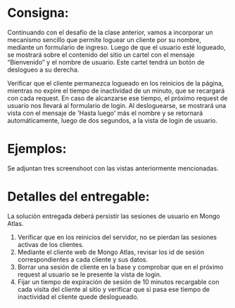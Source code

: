 # Consigna: 

Continuando con el desafío de la clase anterior, vamos a incorporar un mecanismo sencillo que permite loguear un cliente por su nombre, mediante un formulario de ingreso.
Luego de que el usuario esté logueado, se mostrará sobre el contenido del sitio un cartel con el mensaje “Bienvenido” y el nombre de usuario. Este cartel tendrá un botón de deslogueo a su derecha.

Verificar que el cliente permanezca logueado en los reinicios de la página, mientras no expire el tiempo de inactividad de un minuto, que se recargará con cada request. En caso de alcanzarse ese tiempo, el próximo request de usuario nos llevará al formulario de login.
Al desloguearse, se mostrará una vista con el mensaje de 'Hasta luego' más el nombre y se retornará automáticamente, luego de dos segundos, a la vista de login de usuario.


# Ejemplos: 
Se adjuntan tres screenshoot con las vistas anteriormente mencionadas.

# Detalles del entregable:  
La solución entregada deberá persistir las sesiones de usuario en Mongo Atlas.
1. Verificar que en los reinicios del servidor, no se pierdan las sesiones activas de los clientes.
2. Mediante el cliente web de Mongo Atlas, revisar los id de sesión correspondientes a cada cliente y sus datos.
3. Borrar una sesión de cliente en la base y comprobar que en el próximo request al usuario se le presente la vista de login.
4. Fijar un tiempo de expiración de sesión de 10 minutos recargable con cada visita del cliente al sitio y verificar que si pasa ese tiempo de inactividad el cliente quede deslogueado.
